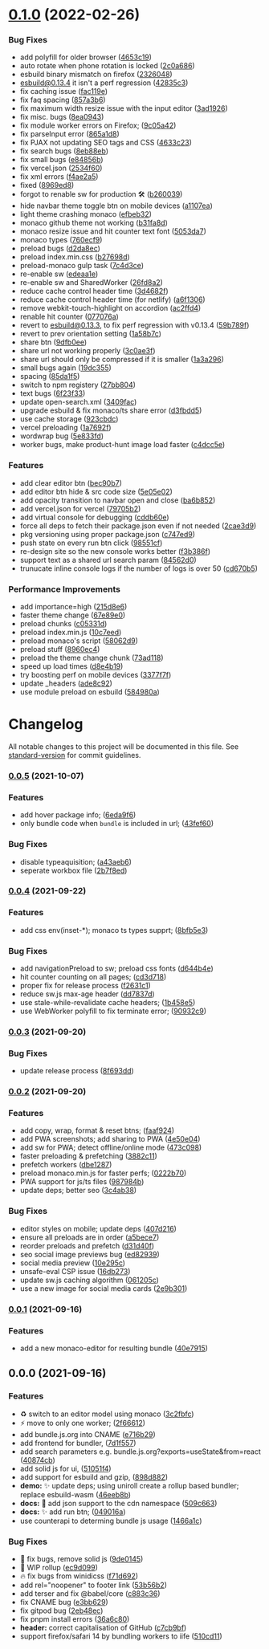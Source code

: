 # [0.1.0](https://github.com/okikio/bundle/compare/v0.0.5...v0.1.0) (2022-02-26)


### Bug Fixes

* add polyfill for older browser ([4653c19](https://github.com/okikio/bundle/commit/4653c1979c5105ae7630df7b5080b85556e33a57))
* auto rotate when phone rotation is locked ([2c0a686](https://github.com/okikio/bundle/commit/2c0a68655a38261b26a786911f59310cf65cdbb7))
* esbuild binary mismatch on firefox ([2326048](https://github.com/okikio/bundle/commit/23260486f155b80da01d7f23664fff532b42bda2))
* esbuild@0.13.4 it isn't a perf regression ([42835c3](https://github.com/okikio/bundle/commit/42835c3f16a576143b09e0286d7170da85725632))
* fix caching issue ([fac119e](https://github.com/okikio/bundle/commit/fac119e7326fe540c094915791350ad7f46c6920))
* fix faq spacing ([857a3b6](https://github.com/okikio/bundle/commit/857a3b6192657868eacd67523b1ce762d1b31b45))
* fix maximum width resize issue with the input editor ([3ad1926](https://github.com/okikio/bundle/commit/3ad19260eb222229491f75a3174b14d667f0b1f2))
* fix misc. bugs ([8ea0943](https://github.com/okikio/bundle/commit/8ea09439e4b07e89ed05f33d3f8a93cdcc9d2277))
* fix module worker errors on Firefox; ([9c05a42](https://github.com/okikio/bundle/commit/9c05a42b143ba4a34726741f7a4cf66388fb45aa))
* fix parseInput error ([865a1d8](https://github.com/okikio/bundle/commit/865a1d86d1e3e91f7e8afecb9d97e691b765c060))
* fix PJAX not updating SEO tags and CSS ([4633c23](https://github.com/okikio/bundle/commit/4633c2309b2d0324804f45d1759a81d14b6d9901))
* fix search bugs ([8eb88eb](https://github.com/okikio/bundle/commit/8eb88eb30a7a18a407a51dbae6717364030360b3))
* fix small bugs ([e84856b](https://github.com/okikio/bundle/commit/e84856ba93180021d8d7d1f4f871aadc1349633a))
* fix vercel.json ([2534f60](https://github.com/okikio/bundle/commit/2534f60d829138d187d26f5f1e478cafcbf35596))
* fix xml errors ([f4ae2a5](https://github.com/okikio/bundle/commit/f4ae2a5febd839b1182c1abfbbb0b19ac6058ea2))
* fixed ([8969ed8](https://github.com/okikio/bundle/commit/8969ed80ec72e3be8cdb692b6eec3853208b0264))
* forgot to renable sw for production 🛠 ([b260039](https://github.com/okikio/bundle/commit/b260039a8692c9ea8197fdf55530b19f9631bf02))
* hide navbar theme toggle btn on mobile devices ([a1107ea](https://github.com/okikio/bundle/commit/a1107eaa7a178001407cc7eea87a79c8e917d13e))
* light theme crashing monaco ([efbeb32](https://github.com/okikio/bundle/commit/efbeb3203b632d870038c5cb4a75b220521dbe8b))
* monaco github theme not working ([b31fa8d](https://github.com/okikio/bundle/commit/b31fa8d5645404e78ee9699ce7151a8a38b857b5))
* monaco resize issue and hit counter text font ([5053da7](https://github.com/okikio/bundle/commit/5053da75cc5a9cfcbc48409b27d821cc077f1e0e))
* monaco types ([760ecf9](https://github.com/okikio/bundle/commit/760ecf966e9536ef3671e08d4c40f8f8bdcfcf4b))
* preload bugs ([d2da8ec](https://github.com/okikio/bundle/commit/d2da8ece0258e48bef08ffd365d5646ab3e2efbb))
* preload index.min.css ([b27698d](https://github.com/okikio/bundle/commit/b27698dc0100408f159fe8d6b2f15fe1576f176d))
* preload-monaco gulp task ([7c4d3ce](https://github.com/okikio/bundle/commit/7c4d3ceb35b3069e334674929dc4c3a680374a41))
* re-enable sw ([edeaa1e](https://github.com/okikio/bundle/commit/edeaa1e8125802c077644dfa683d801d99f708a8))
* re-enable sw and SharedWorker ([26fd8a2](https://github.com/okikio/bundle/commit/26fd8a2d64d999faba62b9fa28d313754c271f8f))
* reduce cache control header time ([3d4682f](https://github.com/okikio/bundle/commit/3d4682f9fa1ec8a1ec679e86bf5650a79b6e191d))
* reduce cache control header time (for netlify) ([a6f1306](https://github.com/okikio/bundle/commit/a6f13068856d46318de28b08211b966cf90054bf))
* remove webkit-touch-highlight on accordion ([ac2ffd4](https://github.com/okikio/bundle/commit/ac2ffd4209c8c11b93576811e7a53a181b0c3bd5))
* renable hit counter ([077076a](https://github.com/okikio/bundle/commit/077076aa7a40145d25a125a00919862d34a18c02))
* revert to esbuild@0.13.3, to fix perf regression with v0.13.4 ([59b789f](https://github.com/okikio/bundle/commit/59b789f81abacc66747b2bcd1189d424a81a70d9))
* revert to prev orientation setting ([1a58b7c](https://github.com/okikio/bundle/commit/1a58b7c1a25c68d7f380c92805429977742c4311))
* share btn ([9dfb0ee](https://github.com/okikio/bundle/commit/9dfb0ee4a1ad7cc8bfca80634e37c8106801915d))
* share url not working properly ([3c0ae3f](https://github.com/okikio/bundle/commit/3c0ae3f3e0f502cb14bf3ee8d3fb80f7cc948d4e))
* share url should only be compressed if it is smaller ([1a3a296](https://github.com/okikio/bundle/commit/1a3a2966f224397fa2f2451f97b0432e9395f871))
* small bugs again ([19dc355](https://github.com/okikio/bundle/commit/19dc3556b732d2b2d02ef8ec962a12794ce31176))
* spacing ([85da1f5](https://github.com/okikio/bundle/commit/85da1f5fc5f9bc74f94b8c0c08021f20adb2a7e5))
* switch to npm registery ([27bb804](https://github.com/okikio/bundle/commit/27bb804561ff4c41af9aee7d8c26ca2f49096910))
* text bugs ([6f23f33](https://github.com/okikio/bundle/commit/6f23f33c566750e35b450395bfc1df8ccde8ebec))
* update open-search.xml ([3409fac](https://github.com/okikio/bundle/commit/3409fac4c4e230b370116268e4ab2951f1ecd3d0))
* upgrade esbuild & fix monaco/ts share error ([d3fbdd5](https://github.com/okikio/bundle/commit/d3fbdd5d5a0df16b070c60d9bebfee31ad698a3d))
* use cache storage ([923cbdc](https://github.com/okikio/bundle/commit/923cbdced2ef25c5a8a5d4eddcd771f0ad7350d1))
* vercel preloading ([1a7692f](https://github.com/okikio/bundle/commit/1a7692fc402f573e3b60bacfe2941900de9ea45a))
* wordwrap bug ([5e833fd](https://github.com/okikio/bundle/commit/5e833fdf9bee734b086bdabcbe342197d63f068a))
* worker bugs, make product-hunt image load faster ([c4dcc5e](https://github.com/okikio/bundle/commit/c4dcc5ea378d9679eebb0897d4b23ad6f9a9b100))


### Features

* add clear editor btn ([bec90b7](https://github.com/okikio/bundle/commit/bec90b7b84e597dbfe836d50b6e27e73204c0fcc))
* add editor btn hide & src code size ([5e05e02](https://github.com/okikio/bundle/commit/5e05e029200e95a81bda59d99dbc4d9f3c278207))
* add opacity transition to navbar open and close ([ba6b852](https://github.com/okikio/bundle/commit/ba6b8525502dd010d7485039f61018ee57e79305))
* add vercel.json for vercel ([79705b2](https://github.com/okikio/bundle/commit/79705b2d0636c4b6d1e3eb9f7b576138a78cdde2))
* add virtual console for debugging ([cddb60e](https://github.com/okikio/bundle/commit/cddb60e9ebd98a998f4570005b484cb026dc2933))
* force all deps to fetch their package.json even if not needed ([2cae3d9](https://github.com/okikio/bundle/commit/2cae3d92ce18b8d284f4ea21f5afd054894b5a5c))
* pkg versioning using proper package.json ([c747ed9](https://github.com/okikio/bundle/commit/c747ed963874028de7a312e2051d9bfc4bfa156a))
* push state on every run btn click ([98551cf](https://github.com/okikio/bundle/commit/98551cfbdcfe89d8142c2f9110fc3a8f78cc2f1b))
* re-design site so the new console works better ([f3b386f](https://github.com/okikio/bundle/commit/f3b386fc44c3b0607313967cff4c8eb2d6bfedc1))
* support text as a shared url search param ([84562d0](https://github.com/okikio/bundle/commit/84562d03d07e3c922af93aa44be7bb46f3f4fa13))
* trunucate inline console logs if the number of logs is over 50 ([cd670b5](https://github.com/okikio/bundle/commit/cd670b587fe5668aa2674e268a17937afa2735e3))


### Performance Improvements

* add importance=high ([215d8e6](https://github.com/okikio/bundle/commit/215d8e60cec37c58e09da4ced365423a8c6c1576))
* faster theme change ([67e89e0](https://github.com/okikio/bundle/commit/67e89e09505e4fdff788c6a1f327115a39d1e0f0))
* preload chunks ([c05331d](https://github.com/okikio/bundle/commit/c05331d878eca449f822c10fd203bb2cc957d627))
* preload index.min.js ([10c7eed](https://github.com/okikio/bundle/commit/10c7eed6a4026510a123f0a36fe2098450051291))
* preload monaco's script ([58062d9](https://github.com/okikio/bundle/commit/58062d9d4457d861bb62aadd36808b6bef99a410))
* preload stuff ([8960ec4](https://github.com/okikio/bundle/commit/8960ec47c907f9b862c6d732b6771b4d193465d9))
* preload the theme change chunk ([73ad118](https://github.com/okikio/bundle/commit/73ad11808b12927c14fcc866b148e5fa2498ddae))
* speed up load times ([d8e4b19](https://github.com/okikio/bundle/commit/d8e4b19be36a468aae7699b9c2534a85f5b79474))
* try boosting perf on mobile devices ([3377f7f](https://github.com/okikio/bundle/commit/3377f7ff442b205c1624a0a2eb5d33cf6829b9d4))
* update _headers ([ade8c92](https://github.com/okikio/bundle/commit/ade8c92f3c02aa23ab2125533a6c61e02e076100))
* use module preload on esbuild ([584980a](https://github.com/okikio/bundle/commit/584980af12e59c5ad03abdc11b802e82eb199a77))

# Changelog

All notable changes to this project will be documented in this file. See [standard-version](https://github.com/conventional-changelog/standard-version) for commit guidelines.

### [0.0.5](https://github.com/okikio/bundle/compare/v0.0.4...v0.0.5) (2021-10-07)


### Features

* add hover package info; ([6eda9f6](https://github.com/okikio/bundle/commit/6eda9f64b6994c4ad6927e639bb2ff9b70ffdccc))
* only bundle code when `bundle` is included in url; ([43fef60](https://github.com/okikio/bundle/commit/43fef6055495c2f3b03edfd8e41c2759f6c9f49f))


### Bug Fixes

* disable typeaquisition; ([a43aeb6](https://github.com/okikio/bundle/commit/a43aeb650934b2422a0ee06f08f78b7459052bce))
* seperate workbox file ([2b7f8ed](https://github.com/okikio/bundle/commit/2b7f8ed57c8f95a8ea6481b53446d11fc731bb16))

### [0.0.4](https://github.com/okikio/bundle/compare/v0.0.3...v0.0.4) (2021-09-22)


### Features

* add css env(inset-*); monaco ts types supprt; ([8bfb5e3](https://github.com/okikio/bundle/commit/8bfb5e39554a83b6214b7d7f23854b06acf5a5f4))


### Bug Fixes

* add navigationPreload to sw; preload css fonts ([d644b4e](https://github.com/okikio/bundle/commit/d644b4e2048c4cc8e6ac70c44b0349c51d8a4fd4))
* hit counter counting on all pages; ([cd3d718](https://github.com/okikio/bundle/commit/cd3d718488b4727e10841226b9674c46b61e56b0))
* proper fix for release process ([f2631c1](https://github.com/okikio/bundle/commit/f2631c1fe65d72ea4b99085aba4aac4a96718ee2))
* reduce sw.js max-age header ([dd7837d](https://github.com/okikio/bundle/commit/dd7837de3a785ccd7db9536e1cde4555e20bd397))
* use stale-while-revalidate cache headers; ([1b458e5](https://github.com/okikio/bundle/commit/1b458e560b7712c12f514e1d3ab064f659a1463d))
* use WebWorker polyfill to fix terminate error; ([90932c9](https://github.com/okikio/bundle/commit/90932c96005bfc80710893a415f4d2597f234055))

### [0.0.3](https://github.com/okikio/bundle/compare/v0.0.2...v0.0.3) (2021-09-20)


### Bug Fixes

* update release process ([8f693dd](https://github.com/okikio/bundle/commit/8f693dd27b591d63dc9142c8834707a1e03cad5e))

### [0.0.2](https://github.com/okikio/bundle/compare/v0.0.1...v0.0.2) (2021-09-20)


### Features

* add copy, wrap, format & reset btns; ([faaf924](https://github.com/okikio/bundle/commit/faaf924cb1c081d1f0e7a358c8b337de43cd888c))
* add PWA screenshots; add sharing to PWA ([4e50e04](https://github.com/okikio/bundle/commit/4e50e043ba3b3fd382db358df2b3d10e6bc8d87b))
* add sw for PWA; detect offline/online mode ([473c098](https://github.com/okikio/bundle/commit/473c098f10729f538b4853f0faa648bfb40e992a))
* faster preloading & prefetching ([3882c11](https://github.com/okikio/bundle/commit/3882c11eedbaae7a179021ed0e84fe1ead26cf56))
* prefetch workers ([dbe1287](https://github.com/okikio/bundle/commit/dbe1287a92d589db49a8784aec1f76169e916e97))
* preload monaco.min.js for faster perfs; ([0222b70](https://github.com/okikio/bundle/commit/0222b706a807e28e4bd5ce22e99d8bb9b45f640d))
* PWA support for js/ts files ([987984b](https://github.com/okikio/bundle/commit/987984bfef601337a96eb058ebb71d7a4257ec71))
* update deps; better seo ([3c4ab38](https://github.com/okikio/bundle/commit/3c4ab38683b827ac45c800d342b06fbd2efb8846))


### Bug Fixes

* editor styles on mobile; update deps ([407d216](https://github.com/okikio/bundle/commit/407d216e5dbf788f776b5a672932701811c71d4e))
* ensure all preloads are in order ([a5bece7](https://github.com/okikio/bundle/commit/a5bece755b8eab4e5d9c19d9bc124a97222766d3))
* reorder preloads and prefetch ([d31d40f](https://github.com/okikio/bundle/commit/d31d40f48df95fa0757f064956316e69ce766a2e))
* seo social image previews bug ([ed82939](https://github.com/okikio/bundle/commit/ed82939bcd40cc369ed46669d4a2e8181e049278))
* social media preview ([10e295c](https://github.com/okikio/bundle/commit/10e295c83b8f17a8abc149d0d003073ffb899a6e))
* unsafe-eval CSP issue ([16db273](https://github.com/okikio/bundle/commit/16db2736236c3e90fca85628090a77ac51198b38))
* update sw.js caching algorithm ([061205c](https://github.com/okikio/bundle/commit/061205c747e6340a852f36e3568303bf0c934829))
* use a new image for social media cards ([2e9b301](https://github.com/okikio/bundle/commit/2e9b301fe308711913214008b2dffa66c85c4cfb))

### [0.0.1](https://github.com/okikio/bundle/compare/v0.0.0...v0.0.1) (2021-09-16)


### Features

* add a new monaco-editor for resulting bundle ([40e7915](https://github.com/okikio/bundle/commit/40e79150e1e310c983ac363b880c53a58dd5a35f))

## 0.0.0 (2021-09-16)


### Features

* :recycle: switch to an editor model using monaco ([3c2fbfc](https://github.com/okikio/bundle/commit/3c2fbfc79fc1c8e7b5ab3d61ffb8a72a0bce1cf0))
* :zap: move to only one worker; ([2f66612](https://github.com/okikio/bundle/commit/2f66612a242a87a81c132b50c26b3f5feaa70fa9))
* add bundle.js.org into CNAME  ([e716b29](https://github.com/okikio/bundle/commit/e716b292661ee08517fb29701d60072a41fdf55b))
* add frontend for bundler, ([7d1f557](https://github.com/okikio/bundle/commit/7d1f557c48e389257f280b0f902d4241f63a1f69))
* add search parameters e.g. bundle.js.org?exports=useState&from=react ([40874cb](https://github.com/okikio/bundle/commit/40874cb0dfd79b594fe9047e8e067379822372ae))
* add solid js for ui, ([51051f4](https://github.com/okikio/bundle/commit/51051f4af1c1657085e370d9ef26c59b06a9e5ce))
* add support for esbuild and gzip, ([898d882](https://github.com/okikio/bundle/commit/898d88222d9f80f8680b7358045535cc5bcccf3b))
* **demo:** :sparkles: update deps; using uniroll create a rollup based bundler; replace esbuild-wasm ([46eeb8b](https://github.com/okikio/bundle/commit/46eeb8b82b648fd377efcb06fae3b794a586d068))
* **docs:** :bug: add json support to the cdn namespace ([509c663](https://github.com/okikio/bundle/commit/509c6636b5f095949d1cfeb23e4137aabc4f1a1b))
* **docs:** :sparkles: add run btn; ([049016a](https://github.com/okikio/bundle/commit/049016a254f2a4a93fddfe64c754e4157b1f664e))
* use counterapi to determing bundle js usage ([1466a1c](https://github.com/okikio/bundle/commit/1466a1ce44c5bac4b9f80269e07f4fdaab0d423e))


### Bug Fixes

* :bug: fix bugs, remove solid js ([9de0145](https://github.com/okikio/bundle/commit/9de01458ad9b66ccec0cc4d01c0792ca5435cb86))
* :bug: WIP rollup ([ec9d099](https://github.com/okikio/bundle/commit/ec9d099dd688d12008685994d516917f0fdc8194))
* :fire: fix bugs from winidicss ([f71d692](https://github.com/okikio/bundle/commit/f71d6929895a70dd526c2e6ae3c5a18cd1d04ef9))
* add rel="noopener" to footer link ([53b56b2](https://github.com/okikio/bundle/commit/53b56b27e625d2f2c8acfd32e730486ce923db95))
* add terser and fix @babel/core ([c883c36](https://github.com/okikio/bundle/commit/c883c36a8c870b5a36a5c065ad703ebec7a3dd62))
* fix CNAME bug ([e3bb629](https://github.com/okikio/bundle/commit/e3bb629b9dc55a5cdf1d2008bff3a15badbac9de))
* fix gitpod bug ([2eb48ec](https://github.com/okikio/bundle/commit/2eb48ec6fa42486725d6fc0809246c15f5ce2d79))
* fix pnpm install errors ([36a6c80](https://github.com/okikio/bundle/commit/36a6c8087f1eae2440e778915f8ef324a29b0b2b))
* **header:** correct capitalisation of GitHub ([c7cb9bf](https://github.com/okikio/bundle/commit/c7cb9bfa6c30f0ebb0fbc4e8d1d086f82c0119cd))
* support firefox/safari 14 by bundling workers to iife ([510cd11](https://github.com/okikio/bundle/commit/510cd1110cea20bdf2b1b957254a774d3af668cc))
